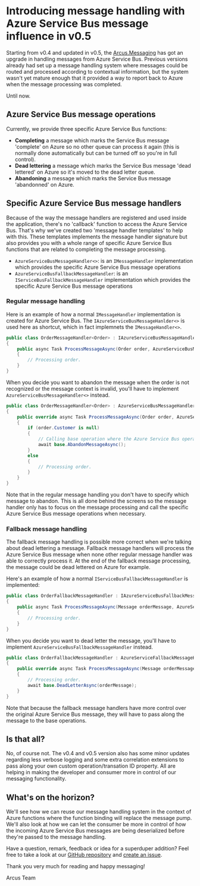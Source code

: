 # Introducing message handling with Azure Service Bus message influence in v0.5

Starting from v0.4 and updated in v0.5, the [Arcus.Messaging](https://github.com/arcus-azure/arcus.messaging) has got an upgrade in handling messages from Azure Service Bus.
Previous versions already had set up a message handling system where messages could be routed and processed according to contextual information, but the system wasn't yet mature enough that it provided a way to report back to Azure when the message processing was completed.

Until now.

## Azure Service Bus message operations

Currently, we provide three specific Azure Service Bus functions:
- **Completing** a message which marks the Service Bus message 'complete' on Azure so no other queue can process it again (this is normally done automatically but can be turned off so you're in full control).
- **Dead lettering** a message which marks the Service Bus message 'dead lettered' on Azure so it's moved to the dead letter queue.
- **Abandoning** a message which marks the Service Bus message 'abandonned' on Azure.

## Specific Azure Service Bus message handlers

Because of the way the message handlers are registered and used inside the application, there's no 'callback' function to access the Azure Service Bus.
That's why we've created two 'message handler templates' to help with this. These templates implements the message handler signature but also provides you with a whole range of specific Azure Service Bus functions that are related to completing the message processing.

- `AzureServiceBusMessageHandler<>`: is an `IMessageHandler` implementation which provides the specific Azure Service Bus message operations
- `AzureServiceBusFallbackMessageHandler`: is an `IServiceBusFallbackMessageHandler` implementation which provides the specific Azure Service Bus message operations

### Regular message handling

Here is an example of how a normal `IMessageHandler` implementation is created for Azure Service Bus.
The `IAzureServiceBusMessageHanlder<>` is used here as shortcut, which in fact implemnets the `IMessageHandler<>`.

```csharp
public class OrderMessageHandler<Order> : IAzureServiceBusMessageHandler<Order>
{
    public async Task ProcessMessageAsync(Order order, AzureServiceBusMessageContext context, ...)
    {
        // Processing order.
    }
}
```

When you decide you want to abandon the message when the order is not recognized or the message context is invalid, you'll have to implement `AzureServiceBusMessageHandler<>` instead.

```csharp
public class OrderMessageHandler<Order> : AzureServiceBusMessageHandler<Order>
{
    public override async Task ProcessMessageAsync(Order order, AzureServiceBusMessageContext context, ...)
    {
        if (order.Customer is null)
        {
            // Calling base operation where the Azure Service Bus operations are located.
            await base.AbandonMessageAsync();
        }
        else
        {
            // Processing order.
        }
    }
}
```

Note that in the regular message handling you don't have to specify which message to abandon. This is all done behind the screens so the message handler only has to focus on the message processing and call the specific Azure Service Bus message operations when necessary.

### Fallback message handling

The fallback message handling is possible more correct when we're talking about dead lettering a message. Fallback message handlers will process the Azure Service Bus message when none other regular message handler was able to correctly process it.
At the end of the fallback message processing, the message could be dead lettered on Azure for example.

Here's an example of how a normal `IServiceBusFallbackMessageHandler` is implemented:

```csharp
public class OrderFallbackMessageHandler : IAzureServiceBusFallbackMessageHandler
{
    public async Task ProcessMessageAsync(Message orderMessage, AzureServiceBusMessageContext context, ...)
    {
        // Processing order.
    }
}
```

When you decide you want to dead letter the message, you'll have to implement  `AzureServiceBusFallbackMessageHandler` instead.

```csharp
public class OrderFallbackMessageHandler : AzureServiceFallbackMessageHandler
{
    public override async Task ProcessMessageAsync(Message orderMessage, AzureServiceBusMessageContext context, ...)
    {
        // Processing order.
        await base.DeadLetterAsync(orderMessage);
    }
}
```

Note that because the fallback message handlers have more control over the original Azure Service Bus message, they will have to pass along the message to the base operations.

## Is that all?

No, of course not. The v0.4 and v0.5 version also has some minor updates regarding less verbose logging and some extra correlation extensions to pass along your own custom operation/transation ID property. All are helping in making the developer and consumer more in control of our messaging functionality.

## What's on the horizon?

We'll see how we can reuse our message handling system in the context of Azure functions where the function binding will replace the message pump.
We'll also look at how we can let the consumer be more in control of how the incoming Azure Service Bus messages are being deserialized before they're passed to the message handling.

Have a question, remark, feedback or idea for a superduper addition?
Feel free to take a look at our [GitHub repository](https://github.com/arcus-azure/arcus.messaging) and [create an issue](https://github.com/arcus-azure/arcus/issues/new/choose).

Thank you very much for reading and happy messaging!

Arcus Team
